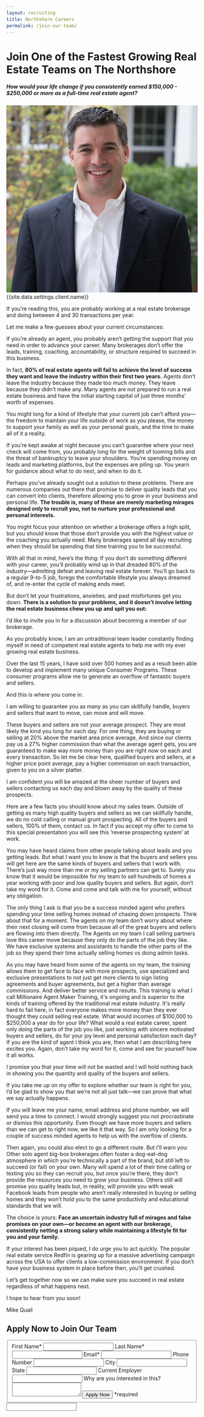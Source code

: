 ```yaml
---
layout: recruiting
title: Northshore Careers
permalink: /join-our-team/
---
```


<div class="recruiting-page">
<h1 class="join-us">Join One of the Fastest Growing Real Estate Teams on The Northshore</h1>
<h5 class="join-us-subtitle">How would your life change if you consistently earned $150,000 - $250,000 or more as a full-time real estate agent?</h5>
<div class="recruiting-photo">
<span class="client-image-container">
<img src="/img/headshot.jpg" alt="{{site.data.settings.client.name}}" class="client-image"/>
</span>
<figcaption class="caption">{{site.data.settings.client.name}}</figcaption>
</div>

<p>If you’re reading this, you are probably working at a real estate brokerage and doing between 4 and 30 transactions per year.</p>

<p>Let me make a few guesses about your current circumstances:</p>

<p>If you’re already an agent, you probably aren’t getting the support that you need in order to advance your career. Many brokerages don’t offer the leads, training, coaching, accountability, or structure required to succeed in this business.</p>

<p>In fact, <strong>80% of real estate agents will fail to achieve the level of success they want and leave the industry within their first two years.</strong> Agents don’t leave the industry because they made too much money. They leave because they didn’t make any. Many agents are not prepared to run a real estate business and have the initial starting capital of just three months’ worth of expenses.</p>

<p>You might long for a kind of lifestyle that your current job can’t afford you—the freedom to maintain your life outside of work as you please, the money to support your family as well as your personal goals, and the time to make all of it a reality.</p>

<p>If you’re kept awake at night because you can’t guarantee where your next check will come from, you probably long for the weight of looming bills and the threat of bankruptcy to leave your shoulders. You’re spending money on leads and marketing platforms, but the expenses are piling up. You yearn for guidance about what to do next, and when to do it.</p>

<p>Perhaps you’ve already sought out a solution to these problems. There are numerous companies out there that promise to deliver quality leads that you can convert into clients, therefore allowing you to grow in your business and personal life. <strong>The trouble is, many of these are merely marketing mirages designed only to recruit you, not to nurture your professional and personal interests.</strong></p>

<p>You might focus your attention on whether a brokerage offers a high split, but you should know that those don’t provide you with the highest value or the coaching you actually need. Many brokerages spend all day recruiting when they should be spending that time training you to be successful.</p>

<p>With all that in mind, here’s the thing: If you don’t do something different with your career, you’ll probably wind up in that dreaded 80% of the industry—admitting defeat and leaving real estate forever. You’ll go back to a regular 9-to-5 job, forego the comfortable lifestyle you always dreamed of, and re-enter the cycle of making ends meet.</p>

<p>But don’t let your frustrations, anxieties, and past misfortunes get you down. <strong>There is a solution to your problems, and it doesn’t involve letting the real estate business chew you up and spit you out:</strong></p>

<p>I’d like to invite you in for a discussion about becoming a member of our brokerage.</p>

<p>As you probably know, I am an untraditional team leader constantly finding myself in need of competent real estate agents to help me with my ever growing real estate business.</p>

<p>Over the last 15 years, I have sold over 500 homes and as a result been able to develop and implement many unique Consumer Programs. These consumer programs allow me to generate an overflow of fantastic buyers and sellers.</p>

<p>And this is where you come in.</p>

<p>I am willing to guarantee you as many as you can skillfully handle, buyers and sellers that want to move, can move and will move.</p>

<p>These buyers and sellers are not your average prospect.  They are most likely the kind you long for each day.  For one thing, they are buying or selling at 20% above the market area price average, And since our clients pay us a 27% higher commission than what the average agent gets, you are guaranteed to make way more money than you are right now on each and every transaction. So let me be clear here, qualified buyers and sellers, at a higher price point average, pay a higher commission on each transaction, given to you on a silver platter.</p>

<p>I am confident you will be amazed at the sheer number of buyers and sellers contacting us each day and blown away by the quality of these prospects.</p>

<p>Here are a few facts you should know about my sales team.  Outside of getting as many high quality buyers and sellers as we can skillfully handle, we do no cold calling or manual grunt prospecting.   All of the buyers and sellers, 100% of them, contact us. In fact if you accept my offer to come to this special presentation you will see this ‘reverse prospecting system’ at work.</p>

<p>You may have heard claims from other people talking about leads and you getting leads.  But what I want you to know is that the buyers and sellers you will get here are the same kinds of buyers and sellers that I work with.  There’s just way more than me or my selling partners can get to.  Surely you know that it would be impossible for my team to sell hundreds of homes a year working with poor and low quality buyers and sellers.  But again, don’t take my word for it.  Come and come and talk with me for yourself, without any obligation.</p>

<p>The only thing I ask is that you be a success minded agent who prefers spending your time selling homes instead of chasing down prospects.  Think about that for a moment.  The agents on my team don’t worry about where their next closing will come from because all of the great buyers and sellers are flowing into them directly. The Agents on my team I call selling partners love this career move because they only do the parts of the job they like.  We have exclusive systems and assistants to handle the other parts of the job so they spend their time actually selling homes vs doing admin tasks.</p>

<p>As you may have heard from some of the agents on my team, the training allows them to get face to face with more prospects, use specialized and exclusive presentations to not just get more clients to sign listing agreements and buyer agreements, but get a higher than average commissions. And deliver better service and results.  This training is what I call Millionaire Agent Maker Training, it's ongoing and is superior to the kinds of training offered by the traditional real estate industry.  It's really hard to fail here, in fact everyone makes more money than they ever thought they could selling real estate.  What would incomes of $100,000 to $250,000 a year do for your life?  What would a real estate career, spent only doing the parts of the job you like, just working with sincere motivated buyers and sellers, do for your joy level and personal satisfaction each day?  If you are the kind of agent I think you are, then what I am describing here excites you.  Again, don’t take my word for it, come and see for yourself how it all works.</p>

<p>I promise you that your time will not be wasted and I will hold nothing back in showing you the quantity and quality of the buyers and sellers.</p>

<p>If you take me up on my offer to explore whether our team is right for you, I’d be glad to show you that we’re not all just talk—we can prove that what we say actually happens.</p>

<p>If you will leave me your name, email address and phone number, we will send you a time to connect. I would strongly suggest you not procrastinate or dismiss this opportunity.  Even though we have more buyers and sellers than we can get to right now, we like it that way.  So I am only looking for a couple of success minded agents to help us with the overflow of clients.</p>

<p>Then again, you could also elect to go a different route. But I’ll warn you: Other solo agent big-box brokerages often foster a dog-eat-dog atmosphere in which you’re technically a part of the brand, but still left to succeed (or fail) on your own. Many will spend a lot of their time calling or texting you so they can recruit you, but once you’re there, they don’t provide the resources you need to grow your business. Others still will promise you quality leads but, in reality, will provide you with weak Facebook leads from people who aren’t really interested in buying or selling homes and they won’t hold you to the same productivity and educational standards that we will.</p>

<p>The choice is yours: <strong>Face an uncertain industry full of mirages and false promises on your own—or become an agent with our brokerage, consistently netting a strong salary while maintaining a lifestyle fit for you and your family.</strong></p>

<p>If your interest has been piqued, I do urge you to act quickly. The popular real estate service Redfin is gearing up for a massive advertising campaign across the USA to offer clients a low-commission environment. If you don’t have your business system in place before then, you’ll get crushed.</p>

<p>Let’s get together now so we can make sure you succeed in real estate regardless of what happens next.</p>

<p>I hope to hear from you soon!</p>

<p>Mike Quail</p>




<h2 class="recruiting">Apply Now to Join Our Team</h2>

<form method="post" class="home-value cta-forms" action="https://formspree.io/{{site.data.settings.client.email}}" onsubmit="return setReturn()">
					<fieldset><label for="firstname">First Name*</label> <input type="text" required="" name="firstname" /> <label for="lastname">Last Name*</label> <input type="text" required="" name="lastname" /> <label for="email">Email*</label> <input type="text" name="name" /> <label for="phone">Phone Number </label> <input type="tel" name="phone" />
						<!--base32-c9gq6t9k68pkcd3jcwpp4rbkcmtk4-base32--><label for="city">City </label> <input type="text" name="city" /> <label for="state">State </label> <input type="text" name="state" /> <label for="employer">Current Employer </label> <input type="text" name="employer" /> <label for="message">Why are you interested in this? </label><textarea name="employer"></textarea>
						<!--base32-c9gq6t9k68pk8cbme5gq4uv4cguqachj70r2urk1edjk6cg-base32--><input class="submit light-light" type="submit" value="Apply Now" name="submitrecruitingForm" /> <span class="asterisk">*required</span></fieldset>
					<!--base32-c9gq6t9k68pk8c9he1t7cxkecdkpedhpe9h6at3me5r7ee1kddhpwx9q71up4tb3f1u6mc3mdcwp6vkg6rw3gc1dc9gq6t9k68-base32-->
					<div class="hidden"><input type="hidden" value="{{site.data.settings.client.email}}" name="_to" /> <input type="hidden" value="Recruiting Contact Request Message From Your Vyral Careers and Training Video Blog" name="_subject" /> <input type="text" name="_gotcha" /></div>
				</form>
</div>
